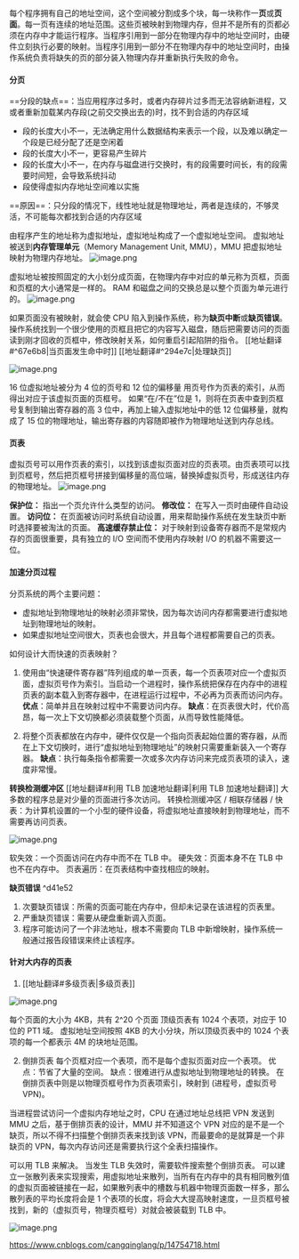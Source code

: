 每个程序拥有自己的地址空间，这个空间被分割成多个块，每一块称作一**页**或**页面**。每一页有连续的地址范围。这些页被映射到物理内存，但并不是所有的页都必须在内存中才能运行程序。当程序引用到一部分在物理内存中的地址空间时，由硬件立刻执行必要的映射。当程序引用到一部分不在物理内存中的地址空间时，由操作系统负责将缺失的页的部分装入物理内存并重新执行失败的命令。

#### 分页

==分段的缺点==：当应用程序过多时，或者内存碎片过多而无法容纳新进程，又或者重新加载某内存段(之前交交换出去的)时，找不到合适的内存区域
- 段的长度大小不一，无法确定用什么数据结构来表示一个段，以及难以确定一个段是已经分配了还是空闲着
- 段的长度大小不一，更容易产生碎片
- 段的长度大小不一，在内存与磁盘进行交换时，有的段需要时间长，有的段需要时间短，会导致系统抖动
- 段使得虚拟内存地址空间难以实施

==原因==：只分段的情况下，线性地址就是物理地址，两者是连续的，不够灵活，不可能每次都找到合适的内存区域

由程序产生的地址称为虚拟地址，虚拟地址构成了一个虚拟地址空间。
虚拟地址被送到**内存管理单元**（Memory Management Unit, MMU），MMU 把虚拟地址映射为物理内存地址。
![image.png](https://s2.loli.net/2021/12/27/SwfUTj1bh43CYkI.png)

虚拟地址被按照固定的大小划分成页面，在物理内存中对应的单元称为页框，页面和页框的大小通常是一样的。
RAM 和磁盘之间的交换总是以整个页面为单元进行的。
![image.png](https://s2.loli.net/2021/12/27/E8FHcMfjhUeDLRg.png)

如果页面没有被映射，就会使 CPU 陷入到操作系统，称为**缺页中断**或**缺页错误**。操作系统找到一个很少使用的页框且把它的内容写入磁盘，随后把需要访问的页面读到刚才回收的页框中，修改映射关系，如何重启引起陷阱的指令。
[[地址翻译#^67e6b8|当页面发生命中时]]
[[地址翻译#^294e7c|处理缺页]]

![image.png](https://s2.loli.net/2021/12/27/VembnOQx7aC2crM.png)

16 位虚拟地址被分为 4 位的页号和 12 位的偏移量
用页号作为页表的索引，从而得出对应于该虚拟页面的页框号。
如果“在/不在”位是 1，则将在页表中查到页框号复制到输出寄存器的高 3 位中，再加上输入虚拟地址中的低 12 位偏移量，就构成了 15 位的物理地址，输出寄存器的内容随即被作为物理地址送到内存总线。

#### 页表
虚拟页号可以用作页表的索引，以找到该虚拟页面对应的页表项。由页表项可以找到页框号，然后把页框号拼接到偏移量的高位端，替换掉虚拟页号，形成送往内存的物理地址。
![image.png](https://s2.loli.net/2021/12/27/5L17NmiGnxFJSHt.png)

**保护位：** 指出一个页允许什么类型的访问。
**修改位：** 在写入一页时由硬件自动设置。
**访问位：** 在页面被访问时系统自动设置，用来帮助操作系统在发生缺页中断时选择要被淘汰的页面。
**高速缓存禁止位：** 对于映射到设备寄存器而不是常规内存的页面很重要，具有独立的 I/O 空间而不使用内存映射 I/O 的机器不需要这一位。

#### 加速分页过程
分页系统的两个主要问题：
* 虚拟地址到物理地址的映射必须非常快，因为每次访问内存都需要进行虚拟地址到物理地址的映射。
* 如果虚拟地址空间很大，页表也会很大，并且每个进程都需要自己的页表。

如何设计大而快速的页表映射？
1. 使用由“快速硬件寄存器”阵列组成的单一页表，每一个页表项对应一个虚拟页面，虚拟页号作为索引。当启动一个进程时，操作系统把保存在内存中的进程页表的副本载入到寄存器中，在进程运行过程中，不必再为页表而访问内存。
**优点**：简单并且在映射过程中不需要访问内存。
**缺点**：在页表很大时，代价高昂，每一次上下文切换都必须装载整个页面，从而导致性能降低。

2. 将整个页表都放在内存中，硬件仅仅是一个指向页表起始位置的寄存器，从而在上下文切换时，进行“虚拟地址到物理地址”的映射只需要重新装入一个寄存器。
**缺点**：执行每条指令都需要一次或多次内存访问来完成页表项的读入，速度非常慢。

**转换检测缓冲区**
[[地址翻译#利用 TLB 加速地址翻译|利用 TLB 加速地址翻译]]
大多数的程序总是对少量的页面进行多次访问。
转换检测缓冲区 / 相联存储器 / 快表：为计算机设置的一个小型的硬件设备，将虚拟地址直接映射到物理地址，而不需要再访问页表。

![image.png](https://s2.loli.net/2021/12/27/BROJSNH9DcI7xvr.png)

软失效：一个页面访问在内存中而不在 TLB 中。
硬失效：页面本身不在 TLB 中也不在内存中。
页表遍历：在页表结构中查找相应的映射。

**缺页错误** ^d41e52
1. 次要缺页错误：所需的页面可能在内存中，但却未记录在该进程的页表里。
2. 严重缺页错误：需要从硬盘重新调入页面。
3. 程序可能访问了一个非法地址，根本不需要向 TLB 中新增映射，操作系统一般通过报告段错误来终止该程序。

#### 针对大内存的页表
1. [[地址翻译#多级页表|多级页表]]

![image.png](https://s2.loli.net/2021/12/27/rUp7xVtuSnTwE8z.png)

每个页面的大小为 4KB，共有 2^20 个页面
顶级页表有 1024 个表项，对应于 10 位的 PT1 域。
虚拟地址空间按照 4KB 的大小分块，所以顶级页表中的 1024 个表项的每一个都表示 4M 的块地址范围。

2. 倒排页表
每个页框对应一个表项，而不是每个虚拟页面对应一个表项。
优点：节省了大量的空间。
缺点：很难进行从虚拟地址到物理地址的转换。
在倒排页表中则是以物理页框号作为页表项索引，映射到 (进程号，虚拟页号 VPN)。

当进程尝试访问一个虚拟内存地址之时，CPU 在通过地址总线把 VPN 发送到 MMU 之后，基于倒排页表的设计，MMU 并不知道这个 VPN 对应的是不是一个缺页，所以不得不扫描整个倒排页表来找到该 VPN，而最要命的是就算是一个非缺页的 VPN，每次内存访问还是需要执行这个全表扫描操作。

可以用 TLB 来解决。
当发生 TLB 失效时，需要软件搜索整个倒排页表。
可以建立一张散列表来实现搜索，用虚拟地址来散列，当所有在内存中的具有相同散列值的虚拟页面被链接在一起，如果散列表中的槽数与机器中物理页面数一样多，那么散列表的平均长度将会是 1 个表项的长度，将会大大提高映射速度，一旦页框号被找到，新的（虚拟页号，物理页框号）对就会被装载到 TLB 中。


![image.png](https://s2.loli.net/2021/12/27/iTtMfXmOx4CkrWn.png)

https://www.cnblogs.com/cangqinglang/p/14754718.html


